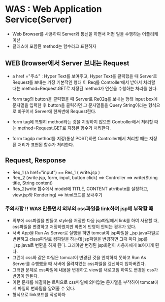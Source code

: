 # WAS : Web Application Service(Server)
* Web Browser를 사용하여 Server와 통신을 하면서 어떤 일을 수행하는 어플리케이션
* 클래스에 포함된 method는 함수라고 표현하자 
## WEB Browser에서 Server 보내는 Request
* a href ="주소" : Hyper Text를 보여주고, Hyper Text를 클릭했을 때 Server로 
Request를 보내는 가장 기본적인 형태 
이 Req를 Controller에서 받아서 처리할 때는 method=Request.GET로 지정된
method가 연산을 수행하는 처리를 한다.

* form tag의 button을 클릭했을 때 Server로 Re02q를 보내는 형태
input box에 문자열을 입력한 후 button을 클릭하면 그 문자열들을 Query String이라는
형식으로 바꾸어서 Server에 한꺼번에 Request한다. 

* form tag에 특별히 method라는 것을 지정하지 않으면
Controller에서 처리할 때는 method=Request.GET로 지정된 함수가 처리한다. 
* form tagdp method를 지정(통상 POST)하면
Controller에서 처리할 때는 지정된 처리가 표현된 함수가 처리한다. 

## Request, Response
* Req_1 (a href="input") == Res_1 ( write.jsp )
* Req_2 (write.jsp, form, input, button click) 
==> Controller 
==> write(String title, String content)
* Res_2(write 함수에서 model에 TITLE, CONTENT atrribute를 설정하고, view.jsp와 Rendering)
==> html코드를 보내주기

### 주의사항 !! WAS 만들면서 외부의 css파일을 link하여 jsp에 부착할 때 
* 외부에 css파일을 만들고 style을 저장한 다음 jsp파일에서 link를 하여 사용할 때, 
css파일을 변경하고 저장하였지만 화면에 반영이 안되는 경우가 있다. 
* 서버 App을 Run As Server로 실행을 하면 tomcat이 jsp파일을 
_jsp.java파일로 변환하고 class파일로 컴파일을 하는데 
jsp파일을 변경하면 그때 마다 jsp를 _jsp.java로 변환을 하게 된다. 
그래야만 변경된 jsp화면이 사용자에게 보여지게 된다. 
* 그런데 css와 같은 파일은 tomcat이 변경된 것을 인지하지 못하고 
Run As Server를 수행했을 때 서버에 올려져있는 css파일을 갱신하지 않아버린다. 
* 그러한 문제로 css파일에 내용을 변경하고 view를 새로고침 하여도 
변경된 css가 반영이 안된다. 
* 이런 문제를 해결하는 트릭으로 css파일에 의미없는 문자열을 부착하여 
tomcat에게 파일의 변화됨을 알려줄 수 있다. 
* <link href = "파일.css?ver=00001"/>형식으로 link코드를 작성하자
